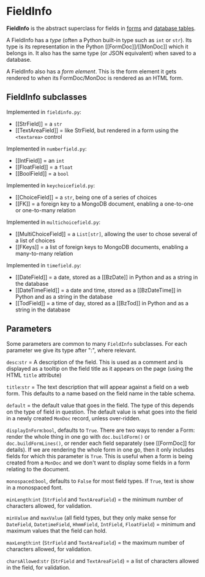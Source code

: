 # FieldInfo

**FieldInfo** is the abstract superclass for fields in [forms](FormDoc) and [database tables](MonDoc).

A FieldInfo has a *type* (often a Python  built-in type such as `int` or `str`). Its type is its representation in the Python [[FormDoc]]/[[MonDoc]] which it belongs in. It also has the same type (or JSON equivalent) when saved to a database.

A FieldInfo also has a *form element*. This is the form element it gets rendered to when its FormDoc/MonDoc is rendered as an HTML form.

## FieldInfo subclasses


Implemented in `fieldinfo.py`:

* [[StrField]] = a `str`
* [[TextAreaField]] = like StrField, but rendered in a form using the `<textarea>` control


Implemented in `numberfield.py`:

* [[IntField]] = an `int`
* [[FloatField]] = a `float`
* [[BoolField]] = a `bool`

Implemented in `keychoicefield.py`:

* [[ChoiceField]] = a `str`, being one of a series of choices
* [[FK]] = a foreign key to a MongoDB document, enabling a one-to-one or one-to-many relation

Implemented in `multichoicefield.py`:

* [[MultiChoiceField]] = a `List[str]`, allowing the user to chose several of a list of choices
* [[FKeys]] = a list of foreign keys to MongoDB documents, enabling a many-to-many relation

Implemented in `timefield.py`:

* [[DateField]] = a date, stored as a [[BzDate]] in Python and as a string in the database
* [[DateTimeField]] = a date and time, stored as a [[BzDateTime]] in Python and as a string in the database
* [[TodField]] = a time of day, stored as a [[BzTod]] in Python and as a string in the database

## Parameters

Some parameters are common to many `FieldInfo` subclasses. For each parameter we give its type after ":", where relevant.

`desc`:`str` = A description of the field. This is used as a comment and is displayed as a tooltip on the field title as it appears on the page (using the HTML `title` attribute)

`title`:`str` = The text description that will appear against a field on a web form. This defaults to a name based on the field name in the table schema.

`default` = the default value that goes in the field. The type of this depends on the type of field in question. The default value is what goes into the field in a newly created `MonDoc` record, unless over-ridden.

`displayInForm`:`bool`, defaults to `True`. There are two ways to render a Form: render the whole thing in one go with `doc.buildForm()`  or `doc.buildFormLines()`,
or render each field separately (see [[FormDoc]] for details).
If we are rendering the whole form in one go, then it only includes fields for which this parameter is `True`.
This is useful when a form is being created from a `MonDoc` and we don't want to display some fields in a form relating to the document.

`monospaced`:`bool`, defaults to `False` for most field types. If `True`, text is show in a monospaced font.

`minLength`:`int` (`StrField` and `TextAreaField`) = the minimum number of characters allowed,
for validation.

`minValue` and `maxValue` (all field types, but they only make sense for `DateField`, `DatetimeField`, `HhmmField`, `IntField`, `FloatField`) = minimum and maximum values
that the field can hold.

`maxLength`:`int` (`StrField` and `TextAreaField`) = the maximum number of characters allowed,
for validation.

`charsAllowed`:`str` (`StrField` and `TextAreaField`) = a list of characters allowed in the
field, for validation.



